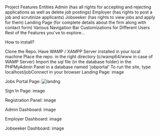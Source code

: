 Project
Features
Entities
Admin (has all rights for accepting and rejecting applications as well as delete job postings)
Employer (has rights to post a job and scrutinize applicants)
Jobseeker (has rights to view jobs and apply for them)
Landing Page (for complete details about the firm along with contact form)
Various Navigation Bar Customizations for Different Users
Rest of the Features you've to explore...

How to install?

Clone the Repo.
Have WAMP / XAMPP Server installed in your local machine
Place the repo. in the right directory (c/wamp64/www in case of WAMP Server)
Import the sql file (in the database folder) in the PHPMyAdmin Panel in a database named 'jobportal'
To run the site, type localhost/jobConnect in your browser
Landing Page: image

Jobs Portal Page:
![landng](https://github.cm/user-attachments/assets/21b162d7-9c5a-4580-9df4-b492e80a0db9)



Sign In Page: image

Registration Panel: image

Admin Dashboard: image

Employer Dashboard: image

Jobseeker Dashboard: image
